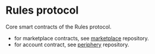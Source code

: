 # Rules protocol

Core smart contracts of the Rules protocol.

- for marketplace contracts, see [marketplace](https://github.com/ruleslabs/marketplace) repository.
- for account contract, see [periphery](https://github.com/ruleslabs/starknet-rules-account) repository.
